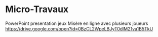 # Micro-Travaux
PowerPoint presentation jeux Misère en ligne avec plusieurs joueurs
https://drive.google.com/open?id=0BzCL2WpeLBJyT0dlM21va1B5TkU

